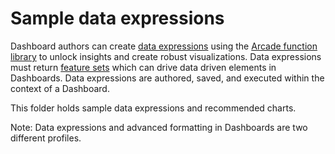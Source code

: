 # Sample data expressions

Dashboard authors can create [data expressions](https://docdev.arcgis.com/en/dashboards/get-started/create-data-expressions.htm) using the [Arcade function library](https://developers.arcgis.com/arcade/function-reference/) to unlock insights and create robust visualizations. Data expressions must return [feature sets](https://developers.arcgis.com/arcade/guide/types/) which can drive data driven elements in Dashboards. Data expressions are authored, saved, and executed within the context of a Dashboard. 

This folder holds sample data expressions and recommended charts. 

Note: Data expressions and advanced formatting in Dashboards are two different profiles. 
